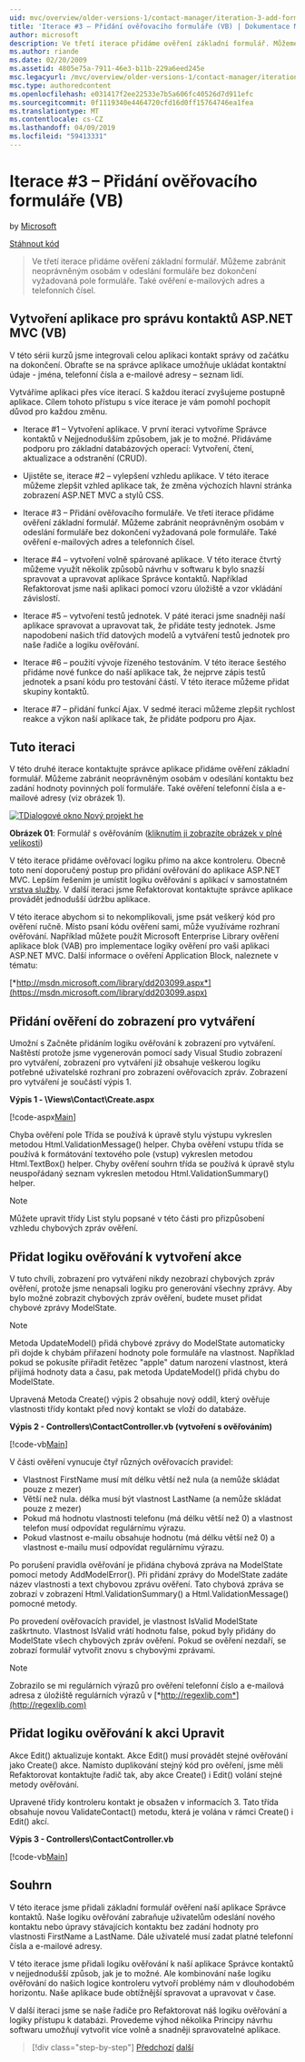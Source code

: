 ```yaml
---
uid: mvc/overview/older-versions-1/contact-manager/iteration-3-add-form-validation-vb
title: 'Iterace #3 – Přidání ověřovacího formuláře (VB) | Dokumentace Microsoftu'
author: microsoft
description: Ve třetí iterace přidáme ověření základní formulář. Můžeme zabránit neoprávněným osobám v odeslání formuláře bez dokončení vyžadovaná pole formuláře. Můžeme také ověřit emai...
ms.author: riande
ms.date: 02/20/2009
ms.assetid: 4805e75a-7911-46e3-b11b-229a6eed245e
msc.legacyurl: /mvc/overview/older-versions-1/contact-manager/iteration-3-add-form-validation-vb
msc.type: authoredcontent
ms.openlocfilehash: e031417f2ee22533e7b5a606fc40526d7d911efc
ms.sourcegitcommit: 0f1119340e4464720cfd16d0ff15764746ea1fea
ms.translationtype: MT
ms.contentlocale: cs-CZ
ms.lasthandoff: 04/09/2019
ms.locfileid: "59413331"
---
```

# <a name="iteration-3--add-form-validation-vb"></a>Iterace #3 – Přidání ověřovacího formuláře (VB)

by [Microsoft](https://github.com/microsoft)

[Stáhnout kód](iteration-3-add-form-validation-vb/_static/contactmanager_3_vb1.zip)

> Ve třetí iterace přidáme ověření základní formulář. Můžeme zabránit neoprávněným osobám v odeslání formuláře bez dokončení vyžadovaná pole formuláře. Také ověření e-mailových adres a telefonních čísel.


## <a name="building-a-contact-management-aspnet-mvc-application-vb"></a>Vytvoření aplikace pro správu kontaktů ASP.NET MVC (VB)
  

V této sérii kurzů jsme integrovali celou aplikaci kontakt správy od začátku na dokončení. Obraťte se na správce aplikace umožňuje ukládat kontaktní údaje - jména, telefonní čísla a e-mailové adresy – seznam lidí.

Vytváříme aplikaci přes více iterací. S každou iterací zvyšujeme postupně aplikace. Cílem tohoto přístupu s více iterace je vám pomohl pochopit důvod pro každou změnu.

- Iterace #1 – Vytvoření aplikace. V první iteraci vytvoříme Správce kontaktů v Nejjednodušším způsobem, jak je to možné. Přidáváme podporu pro základní databázových operací: Vytvoření, čtení, aktualizace a odstranění (CRUD).

- Ujistěte se, iterace #2 – vylepšení vzhledu aplikace. V této iterace můžeme zlepšit vzhled aplikace tak, že změna výchozích hlavní stránka zobrazení ASP.NET MVC a stylů CSS.

- Iterace #3 – Přidání ověřovacího formuláře. Ve třetí iterace přidáme ověření základní formulář. Můžeme zabránit neoprávněným osobám v odeslání formuláře bez dokončení vyžadovaná pole formuláře. Také ověření e-mailových adres a telefonních čísel.

- Iterace #4 – vytvoření volně spárované aplikace. V této iterace čtvrtý můžeme využít několik způsobů návrhu v softwaru k bylo snazší spravovat a upravovat aplikace Správce kontaktů. Například Refaktorovat jsme naši aplikaci pomocí vzoru úložiště a vzor vkládání závislostí.

- Iterace #5 – vytvoření testů jednotek. V páté iteraci jsme snadněji naší aplikace spravovat a upravovat tak, že přidáte testy jednotek. Jsme napodobení našich tříd datových modelů a vytváření testů jednotek pro naše řadiče a logiku ověřování.

- Iterace #6 – použití vývoje řízeného testováním. V této iterace šestého přidáme nové funkce do naší aplikace tak, že nejprve zápis testů jednotek a psaní kódu pro testování částí. V této iterace můžeme přidat skupiny kontaktů.

- Iterace #7 – přidání funkcí Ajax. V sedmé iteraci můžeme zlepšit rychlost reakce a výkon naší aplikace tak, že přidáte podporu pro Ajax.


## <a name="this-iteration"></a>Tuto iteraci

V této druhé iterace kontaktujte správce aplikace přidáme ověření základní formulář. Můžeme zabránit neoprávněným osobám v odesílání kontaktu bez zadání hodnoty povinných polí formuláře. Také ověření telefonní čísla a e-mailové adresy (viz obrázek 1).


[![TDialogové okno Nový projekt he](iteration-3-add-form-validation-vb/_static/image1.jpg)](iteration-3-add-form-validation-vb/_static/image1.png)

**Obrázek 01**: Formulář s ověřováním ([kliknutím ji zobrazíte obrázek v plné velikosti](iteration-3-add-form-validation-vb/_static/image2.png))


V této iterace přidáme ověřovací logiku přímo na akce kontroleru. Obecně toto není doporučený postup pro přidání ověřování do aplikace ASP.NET MVC. Lepším řešením je umístit logiku ověřování s aplikací v samostatném [vrstva služby](http://martinfowler.com/eaaCatalog/serviceLayer.html). V další iteraci jsme Refaktorovat kontaktujte správce aplikace provádět jednodušší údržbu aplikace.

V této iterace abychom si to nekomplikovali, jsme psát veškerý kód pro ověření ručně. Místo psaní kódu ověření sami, může využíváme rozhraní ověřování. Například můžete použít Microsoft Enterprise Library ověření aplikace blok (VAB) pro implementace logiky ověření pro vaši aplikaci ASP.NET MVC. Další informace o ověření Application Block, naleznete v tématu:

[*http://msdn.microsoft.com/library/dd203099.aspx*](https://msdn.microsoft.com/library/dd203099.aspx)

## <a name="adding-validation-to-the-create-view"></a>Přidání ověření do zobrazení pro vytváření

Umožní s Začněte přidáním logiku ověřování k zobrazení pro vytváření. Naštěstí protože jsme vygenerován pomocí sady Visual Studio zobrazení pro vytváření, zobrazení pro vytváření již obsahuje veškerou logiku potřebné uživatelské rozhraní pro zobrazení ověřovacích zpráv. Zobrazení pro vytváření je součástí výpis 1.

**Výpis 1 - \Views\Contact\Create.aspx**

[!code-aspx[Main](iteration-3-add-form-validation-vb/samples/sample1.aspx)]

Chyba ověření pole Třída se používá k úpravě stylu výstupu vykreslen metodou Html.ValidationMessage() helper. Chyba ověření vstupu třída se používá k formátování textového pole (vstup) vykreslen metodou Html.TextBox() helper. Chyby ověření souhrn třída se používá k úpravě stylu neuspořádaný seznam vykreslen metodou Html.ValidationSummary() helper.

> [!NOTE] 
> 
> Můžete upravit třídy List stylu popsané v této části pro přizpůsobení vzhledu chybových zpráv ověření.


## <a name="adding-validation-logic-to-the-create-action"></a>Přidat logiku ověřování k vytvoření akce

V tuto chvíli, zobrazení pro vytváření nikdy nezobrazí chybových zpráv ověření, protože jsme nenapsali logiku pro generování všechny zprávy. Aby bylo možné zobrazit chybových zpráv ověření, budete muset přidat chybové zprávy ModelState.

> [!NOTE] 
> 
> Metoda UpdateModel() přidá chybové zprávy do ModelState automaticky při dojde k chybám přiřazení hodnoty pole formuláře na vlastnost. Například pokud se pokusíte přiřadit řetězec "apple" datum narození vlastnost, která přijímá hodnoty data a času, pak metoda UpdateModel() přidá chybu do ModelState.


Upravená Metoda Create() výpis 2 obsahuje nový oddíl, který ověřuje vlastnosti třídy kontakt před nový kontakt se vloží do databáze.

**Výpis 2 - Controllers\ContactController.vb (vytvoření s ověřováním)**

[!code-vb[Main](iteration-3-add-form-validation-vb/samples/sample2.vb)]

V části ověření vynucuje čtyř různých ověřovacích pravidel:

- Vlastnost FirstName musí mít délku větší než nula (a nemůže skládat pouze z mezer)
- Větší než nula. délka musí být vlastnost LastName (a nemůže skládat pouze z mezer)
- Pokud má hodnotu vlastnosti telefonu (má délku větší než 0) a vlastnost telefon musí odpovídat regulárnímu výrazu.
- Pokud vlastnost e-mailu obsahuje hodnotu (má délku větší než 0) a vlastnost e-mailu musí odpovídat regulárnímu výrazu.

Po porušení pravidla ověřování je přidána chybová zpráva na ModelState pomocí metody AddModelError(). Při přidání zprávy do ModelState zadáte název vlastnosti a text chybovou zprávu ověření. Tato chybová zpráva se zobrazí v zobrazení Html.ValidationSummary() a Html.ValidationMessage() pomocné metody.

Po provedení ověřovacích pravidel, je vlastnost IsValid ModelState zaškrtnuto. Vlastnost IsValid vrátí hodnotu false, pokud byly přidány do ModelState všech chybových zpráv ověření. Pokud se ověření nezdaří, se zobrazí formulář vytvořit znovu s chybovými zprávami.

> [!NOTE] 
> 
> Zobrazilo se mi regulárních výrazů pro ověření telefonní číslo a e-mailová adresa z úložiště regulárních výrazů v [*http://regexlib.com*](http://regexlib.com)


## <a name="adding-validation-logic-to-the-edit-action"></a>Přidat logiku ověřování k akci Upravit

Akce Edit() aktualizuje kontakt. Akce Edit() musí provádět stejné ověřování jako Create() akce. Namísto duplikování stejný kód pro ověření, jsme měli Refaktorovat kontaktujte řadič tak, aby akce Create() i Edit() volání stejné metody ověřování.

Upravené třídy kontroleru kontakt je obsažen v informacích 3. Tato třída obsahuje novou ValidateContact() metodu, která je volána v rámci Create() i Edit() akcí.

**Výpis 3 - Controllers\ContactController.vb**

[!code-vb[Main](iteration-3-add-form-validation-vb/samples/sample3.vb)]

## <a name="summary"></a>Souhrn

V této iterace jsme přidali základní formulář ověření naší aplikace Správce kontaktů. Naše logiku ověřování zabraňuje uživatelům odeslání nového kontaktu nebo úpravy stávajících kontaktu bez zadání hodnoty pro vlastnosti FirstName a LastName. Dále uživatelé musí zadat platné telefonní čísla a e-mailové adresy.

V této iterace jsme přidali logiku ověřování k naší aplikace Správce kontaktů v nejjednodušší způsob, jak je to možné. Ale kombinování naše logiku ověřování do našich logice kontroleru vytvoří problémy nám v dlouhodobém horizontu. Naše aplikace bude obtížnější spravovat a upravovat v čase.

V další iteraci jsme se naše řadiče pro Refaktorovat náš logiku ověřování a logiky přístupu k databázi. Provedeme výhod několika Principy návrhu softwaru umožňují vytvořit více volně a snadněji spravovatelné aplikace.

> [!div class="step-by-step"]
> [Předchozí](iteration-2-make-the-application-look-nice-vb.md)
> [další](iteration-4-make-the-application-loosely-coupled-vb.md)
